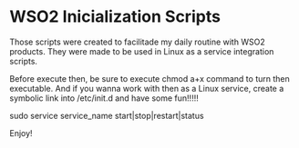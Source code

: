 # WSO2 Inicialization Scripts

Those scripts were created to facilitade my daily routine with WSO2 products. They were made to be used in Linux as a service integration scripts.

Before execute then, be sure to execute chmod a+x command to turn then executable. And if you wanna work with then as a Linux service, create a symbolic link into /etc/init.d and have some fun!!!!!

sudo service service_name start|stop|restart|status

Enjoy!
